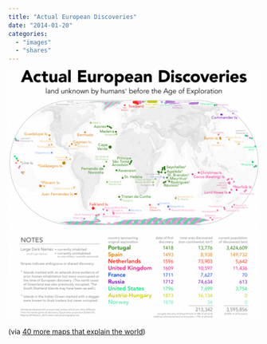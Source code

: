 ```yaml
---
title: "Actual European Discoveries"
date: "2014-01-20"
categories: 
  - "images"
  - "shares"
---
```


![](images/tumblr_mzpio97fpN1qz4vrlo1_1280-1024x1014.png)

(via [40 more maps that explain the world](http://www.washingtonpost.com/blogs/worldviews/wp/2014/01/13/40-more-maps-that-explain-the-world/))
